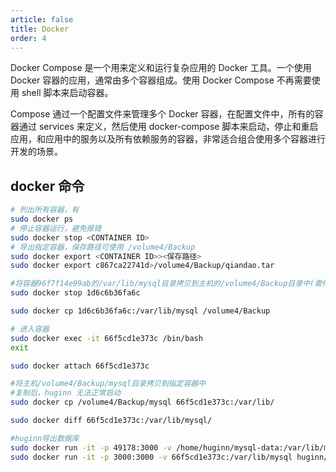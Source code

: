 ```yaml
---
article: false
title: Docker
order: 4
---
```


Docker Compose 是一个用来定义和运行复杂应用的 Docker 工具。一个使用 Docker 容器的应用，通常由多个容器组成。使用 Docker Compose 不再需要使用 shell 脚本来启动容器。

Compose 通过一个配置文件来管理多个 Docker 容器，在配置文件中，所有的容器通过 services 来定义，然后使用 docker-compose 脚本来启动，停止和重启应用，和应用中的服务以及所有依赖服务的容器，非常适合组合使用多个容器进行开发的场景。

## docker 命令

```bash
# 列出所有容器，有
sudo docker ps
# 停止容器运行，避免报错
sudo docker stop <CONTAINER ID>
# 导出指定容器，保存路径可使用 /volume4/Backup
sudo docker export <CONTAINER ID>><保存路径>
sudo docker export c867ca22741d>/volume4/Backup/qiandao.tar

#将容器96f7f14e99ab的/var/lib/mysql目录拷贝到主机的/volume4/Backup目录中(需停止容器)
sudo docker stop 1d6c6b36fa6c

sudo docker cp 1d6c6b36fa6c:/var/lib/mysql /volume4/Backup

# 进入容器
sudo docker exec -it 66f5cd1e373c /bin/bash
exit

sudo docker attach 66f5cd1e373c

#将主机/volume4/Backup/mysql目录拷贝到指定容器中
#复制后，huginn 无法正常启动
sudo docker cp /volume4/Backup/mysql 66f5cd1e373c:/var/lib/

sudo docker diff 66f5cd1e373c:/var/lib/mysql/

#huginn导出数据库
sudo docker run -it -p 49178:3000 -v /home/huginn/mysql-data:/var/lib/mysql huginn/huginn
sudo docker run -it -p 3000:3000 -v 66f5cd1e373c:/var/lib/mysql huginn/huginn
```
